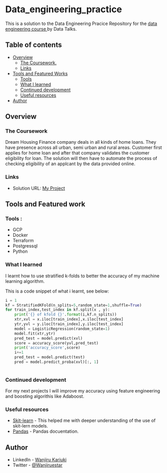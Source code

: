 # Data_engineering_practice

This is a solution to the Data Engineering Pracice Repository for the [data engineering course ](https://github.com/DataTalksClub/data-engineering-zoomcamp) by Data Talks.  

## Table of contents

- [Overview](#overview)
  - [The Coursework.](#the-challenge)
  - [Links](#links)
- [Tools and Featured Works](#my-process)
  - [Tools](#built-with)
  - [What I learned](#what-i-learned)
  - [Continued development](#continued-development)
  - [Useful resources](#useful-resources)
- [Author](#author)


## Overview

### The Coursework

Dream Housing Finance company deals in all kinds of home loans. They have presence across all urban, semi urban and rural areas. Customer first applies for home loan and after that company validates the customer eligibility for loan. The solution will then have to automate the process of checking eligibility of an applcant by the data provided online.


### Links

- Solution URL: [My Project](https://github.com/kariswanjiru/loan-prediction-hackathon)

## Tools and Featured work

### Tools :

- GCP
- Docker
- Terraform
- Postgressql
- Python

### What I learned

I learnt how to use stratified k-folds to better the accuracy of my machine learning algorithm.

This is a code snippet of what i learnt, see below:

```python
i = 1 
kf = StratifiedKFold(n_splits=5,random_state=1,shuffle=True)
for train_index,test_index in kf.split(x , y):
    print('{} of kfold {}'.format(i,kf.n_splits))
    xtr,xvl = x.iloc[train_index],x.iloc[test_index]
    ytr,yvl = y.iloc[train_index],y.iloc[test_index]
    model = LogisticRegression(random_state=1)
    model.fit(xtr,ytr)
    pred_test = model.predict(xvl)
    score = accuracy_score(yvl,pred_test)
    print('accuracy_score',score)
    i+=1
    pred_test = model.predict(test)
    pred = model.predict_proba(xvl)[:, 1]
    
```

### Continued development
For my next projects I will improve my accuracy using feature engineering and boosting algorithis like Adaboost.  

### Useful resources

- [Skit-learn](https://scikit-learn.org/stable/) - This helped me with deeper understanding of the use of skit-lern models.
- [Pandas](https://pandas.pydata.org/docs/) - Pandas docuentation.



## Author

- LinkedIn - [Wanjiru Kariuki](https://www.linkedin.com/in/wanjiru-kariuki/)
- Twitter - [@Wanjiruestar](https://www.twitter.com/Wanjiruestar)

